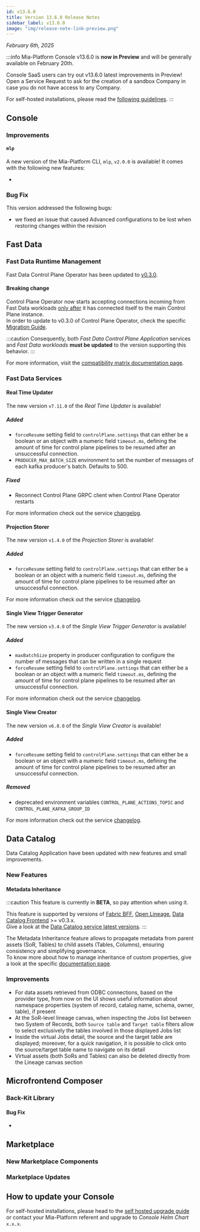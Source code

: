 ```yaml
---
id: v13.6.0
title: Version 13.6.0 Release Notes
sidebar_label: v13.6.0
image: "img/release-note-link-preview.png"
---
```


_February 6th, 2025_

:::info
Mia-Platform Console v13.6.0 is **now in Preview** and will be generally available on February 20th.

Console SaaS users can try out v13.6.0 latest improvements in Preview! Open a Service Request to ask for the creation of a sandbox Company in case you do not have access to any Company.

For self-hosted installations, please read the [following guidelines](#how-to-update-your-console).
:::

## 

## Console

### Improvements

#### `mlp`
A new version of the Mia-Platform CLI, `mlp`, `v2.0.0` is available! It comes with the following new features:

* 

### Bug Fix

This version addressed the following bugs:

* we fixed an issue that caused Advanced configurations to be lost when restoring changes within the revision

## Fast Data

### Fast Data Runtime Management

Fast Data Control Plane Operator has been updated to [v0.3.0](/runtime_suite/fast-data-control-plane-operator/changelog.md).

#### Breaking change

Control Plane Operator now starts accepting connections incoming from Fast Data workloads <u>only after</u> it has connected itself to the main Control Plane instance.  
In order to update to v0.3.0 of Control Plane Operator, check the specific [Migration Guide](docs/fast_data/runtime_management/control_plane_operator.mdx#migration-guides).

:::caution
Consequently, both *Fast Data Control Plane Application* services and *Fast Data workloads* **must be updated** to the version supporting this behavior.
:::

For more information, visit the [compatibility matrix documentation page](/fast_data/runtime_management/compatibility_matrix.md#service-latest-versions).

### Fast Data Services

#### Real Time Updater

The new version `v7.11.0` of the _Real Time Updater_ is available!

##### Added

- `forceResume` setting field to `controlPlane.settings` that can either be a boolean or an object with a numeric field `timeout.ms`, defining the amount of time for control plane pipelines to be resumed after an unsuccessful connection.
- `PRODUCER_MAX_BATCH_SIZE` environment to set the number of messages of each kafka producer's batch. Defaults to 500.

##### Fixed

- Reconnect Control Plane GRPC client when Control Plane Operator restarts

For more information check out the service [changelog](/runtime_suite/real-time-updater/changelog.md).

#### Projection Storer

The new version `v1.4.0` of the _Projection Storer_ is available!

##### Added

- `forceResume` setting field to `controlPlane.settings` that can either be a boolean or an object with a numeric field `timeout.ms`, defining the amount of time for control plane pipelines to be resumed after an unsuccessful connection.

For more information check out the service [changelog](/runtime_suite/projection-storer/changelog.md).

#### Single View Trigger Generator

The new version `v3.4.0` of the _Single View Trigger Generator_ is available!

##### Added

- `maxBatchSize` property in producer configuration to configure the number of messages that can be written in a single request
- `forceResume` setting field to `controlPlane.settings` that can either be a boolean or an object with a numeric field `timeout.ms`, defining the amount of time for control plane pipelines to be resumed after an unsuccessful connection.

For more information check out the service [changelog](/runtime_suite/single-view-trigger-generator/changelog.md).

#### Single View Creator

The new version `v6.8.0` of the _Single View Creator_ is available!

##### Added

- `forceResume` setting field to `controlPlane.settings` that can either be a boolean or an object with a numeric field `timeout.ms`, defining the amount of time for control plane pipelines to be resumed after an unsuccessful connection.

##### Removed

- deprecated environment variables `CONTROL_PLANE_ACTIONS_TOPIC` and `CONTROL_PLANE_KAFKA_GROUP_ID`

For more information check out the service [changelog](/runtime_suite/single-view-creator/changelog.md).

## Data Catalog

Data Catalog Application have been updated with new features and small improvements.

### New Features

#### Metadata Inheritance

:::caution
This feature is currently in **BETA**, so pay attention when using it.  

This feature is supported by versions of [Fabric BFF](/data_catalog/data_catalog_fabric_bff.mdx), [Open Lineage](/data_catalog/data_catalog_open_lineage.mdx), [Data Catalog Frontend](/data_catalog/frontend/overview.mdx) >= v0.3.x.  
Give a look at the [Data Catalog service latest versions](/data_catalog/compatibility_matrix.md#service-latest-versions).
:::

The Metadata Inheritance feature allows to propagate metadata from parent assets (SoR, Tables) to child assets (Tables, Columns), ensuring consistency and simplifying governance.  
To know more about how to manage inheritance of custom properties, give a look at the specific [documentation page](/data_catalog/frontend/data_catalog_assets.mdx#metadata-inheritance).

### Improvements

- For data assets retrieved from ODBC connections, based on the provider type, from now on the UI shows useful information about namespace properties (system of record, catalog name, schema, owner, table), if present
- At the SoR-level lineage canvas, when inspecting the Jobs list between two System of Records, both `Source table` and `Target table` filters allow to select exclusively the tables involved in those displayed Jobs list
- Inside the virtual Jobs detail, the source and the target table are displayed; moreover, for a quick navigation, it is possible to click onto the source/target table name to navigate on its detail
- Virtual assets (both SoRs and Tables) can also be deleted directly from the Lineage canvas section

## Microfrontend Composer

### Back-Kit Library

#### Bug Fix

*

## Marketplace

### New Marketplace Components

#### 

### Marketplace Updates

#### 

## How to update your Console

For self-hosted installations, please head to the [self hosted upgrade guide](/infrastructure/self-hosted/installation-chart/100_how-to-upgrade.md) or contact your Mia-Platform referent and upgrade to _Console Helm Chart_ `x.x.x`.
